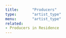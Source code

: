 ```yaml
---
title:      "Producers"
type:       "artist_type"
menu:       "artist_type"
related:
- Producers in Residence
---
```

